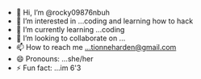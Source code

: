 - 👋 Hi, I’m @rocky09876nbuh
- 👀 I’m interested in ...coding and learning how to hack 
- 🌱 I’m currently learning ...coding
- 💞️ I’m looking to collaborate on ...
- 📫 How to reach me ...tionneharden@gmail.com
- 😄 Pronouns: ...she/her
- ⚡ Fun fact: ...im 6'3

<!---
rocky09876nbuh/rocky09876nbuh is a ✨ special ✨ repository because its `README.md` (this file) appears on your GitHub profile.
You can click the Preview link to take a look at your changes.
--->
